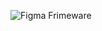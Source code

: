 ![Figma Frimeware]([cc4232845d6d2d1b6b706d1601e75f2e](https://github.com/Danielt3000/Little_Lemon/assets/44600820/47b5bd40-8355-49e0-ab44-25f3008a4b99)
)

